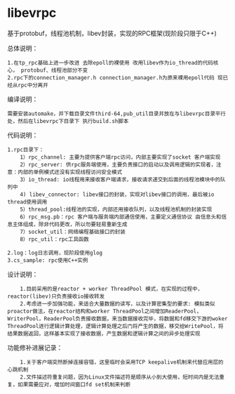 # libevrpc
基于protobuf，线程池机制，libev封装，实现的RPC框架(现阶段只限于C++)

总体说明：

    1.在tp_rpc基础上进一步改进 去除epoll的裸使用 改用libev作为io_thread的代码核心， protobuf、线程池部分不变
    2.rpc下的connection_manager.h connection_manager.h为原来裸用epoll代码 现已经从rpc中分离开

编译说明：

    需要安装automake，并下载目录文件third-64,pub_util目录并放在与libevrpc目录平行处，然后在libevrpc下目录下 执行build.sh脚本


代码说明：

    1.rpc目录下：
        1）rpc_channel: 主要为提供客户端rpc访问，内部主要实现了socket 客户端实现
        2）rpc_server: 供rpc服务端使用，主要负责接口的启动以及调用逻辑的实现者，注意：内部的单例模式还没有实现线程访问安全模式
        3）io_thread: io线程用来接收客户端请求，接收请求递交到后面的线程池模块中的队列中
        4) libev_connector: libev接口的封装，实现对libev接口的调用，最后被io thread使用调用 
        5）thread_pool:线程池的实现，内部还用接收队列，以及线程池机制的封装实现
        6）rpc_msg.pb：rpc 客户端与服务端内部通信使用，主要定义通信协议 由信息头和信息主体组成，除非代码更改，所以勿要轻易重新生成
        7）socket_util：网络编程基础接口的封装
        8）rpc_util：rpc工具函数
        
    2.log：log日志调用，现阶段使用glog
    3.cs_sample: rpc使用C++实例


设计说明：

        1.目前采用的是reactor + worker ThreadPool 模式，在实现的过程中，reactor(libev)只负责接收io接收转发
        2.考虑进一步加强功能，来适合大量数据的读写，以及计算密集型的要求: 模拟类似proactor做法，在reactor结构和worker ThreadPool之间增加ReaderPool，WriterPool，ReaderPool负责接收数据，来当数据接收完毕，将数据和fd移交下游的woker ThreadPool进行逻辑计算处理，逻辑计算处理之后门将产生的数据，移交给WritePool，将结果数据返回，这样基本实现了接收数据，产生数据和逻辑计算之间的异步处理实现
        
        

功能修补进展记录：

        1.关于客户端突然断掉连接容错，这里临时会采用TCP keepalive机制来代替应用层的心跳机制
        2.文件描述符重复问题，因为Linux文件描述符是顺序从小到大使用，短时间内是无法重复，如果需要应对，增加时间窗口fd set机制来判断
